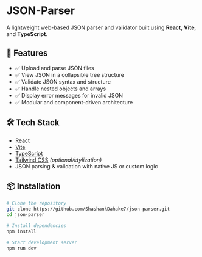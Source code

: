 # JSON-Parser

A lightweight web-based JSON parser and validator built using **React**, **Vite**, and **TypeScript**.

## 🌟 Features

- ✅ Upload and parse JSON files  
- ✅ View JSON in a collapsible tree structure  
- ✅ Validate JSON syntax and structure  
- ✅ Handle nested objects and arrays  
- ✅ Display error messages for invalid JSON  
- ✅ Modular and component-driven architecture  

## 🛠️ Tech Stack

- [React](https://reactjs.org/)
- [Vite](https://vitejs.dev/)
- [TypeScript](https://www.typescriptlang.org/)
- [Tailwind CSS](https://tailwindcss.com/) *(optional/stylization)*
- JSON parsing & validation with native JS or custom logic

## 📦 Installation

```bash
# Clone the repository
git clone https://github.com/ShashankDahake7/json-parser.git
cd json-parser

# Install dependencies
npm install

# Start development server
npm run dev
```
